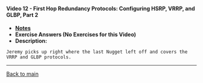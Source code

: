 #### Video 12 - First Hop Redundancy Protocols: Configuring HSRP, VRRP, and GLBP, Part 2

- **[Notes](notes.md)**
- **Exercise Answers (No Exercises for this Video)**
- **Description:**

```
Jeremy picks up right where the last Nugget left off and covers the
VRRP and GLBP protocols.
```

---
 
[Back to main](https://github.com/rot0xd/CBTNuggets/blob/master/CCNA/ICND-2/README.md)

